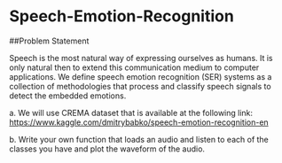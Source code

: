 # Speech-Emotion-Recognition

##Problem Statement 

Speech is the most natural way of expressing ourselves as humans. It is only natural then to extend this communication medium to computer applications.
We define speech emotion recognition (SER) systems as a collection of methodologies that process and classify speech signals to detect the embedded emotions. 

  a. We will use CREMA dataset that is available at the following link: https://www.kaggle.com/dmitrybabko/speech-emotion-recognition-en  

  b. Write your own function that loads an audio and listen to each of the classes you have and plot the waveform of the audio. 


